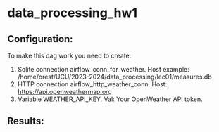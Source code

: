 # data_processing_hw1

## Configuration:
To make this dag work you need to create:
1) Sqlite connection airflow_conn_for_weather. Host example: /home/orest/UCU/2023-2024/data_processing/lec01/measures.db
2) HTTP connection airflow_http_weather_conn. Host: https://api.openweathermap.org
3) Variable WEATHER_API_KEY. Val: Your OpenWeather API token.

## Results:
